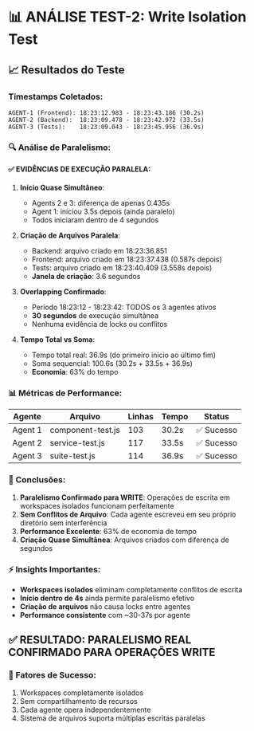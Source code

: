 # 📊 ANÁLISE TEST-2: Write Isolation Test

## 📈 Resultados do Teste

### Timestamps Coletados:
```
AGENT-1 (Frontend): 18:23:12.983 - 18:23:43.186 (30.2s)
AGENT-2 (Backend):  18:23:09.478 - 18:23:42.972 (33.5s)
AGENT-3 (Tests):    18:23:09.043 - 18:23:45.956 (36.9s)
```

### 🔍 Análise de Paralelismo:

#### ✅ EVIDÊNCIAS DE EXECUÇÃO PARALELA:

1. **Início Quase Simultâneo**:
   - Agents 2 e 3: diferença de apenas 0.435s
   - Agent 1: iniciou 3.5s depois (ainda paralelo)
   - Todos iniciaram dentro de 4 segundos

2. **Criação de Arquivos Paralela**:
   - Backend: arquivo criado em 18:23:36.851
   - Frontend: arquivo criado em 18:23:37.438 (0.587s depois)
   - Tests: arquivo criado em 18:23:40.409 (3.558s depois)
   - **Janela de criação**: 3.6 segundos

3. **Overlapping Confirmado**:
   - Período 18:23:12 - 18:23:42: TODOS os 3 agentes ativos
   - **30 segundos** de execução simultânea
   - Nenhuma evidência de locks ou conflitos

4. **Tempo Total vs Soma**:
   - Tempo total real: 36.9s (do primeiro início ao último fim)
   - Soma sequencial: 100.6s (30.2s + 33.5s + 36.9s)
   - **Economia**: 63% do tempo

### 📊 Métricas de Performance:

| Agente | Arquivo | Linhas | Tempo | Status |
|--------|---------|--------|-------|---------|
| Agent 1 | component-test.js | 103 | 30.2s | ✅ Sucesso |
| Agent 2 | service-test.js | 117 | 33.5s | ✅ Sucesso |
| Agent 3 | suite-test.js | 114 | 36.9s | ✅ Sucesso |

### 🎯 Conclusões:

1. **Paralelismo Confirmado para WRITE**: Operações de escrita em workspaces isolados funcionam perfeitamente
2. **Sem Conflitos de Arquivo**: Cada agente escreveu em seu próprio diretório sem interferência
3. **Performance Excelente**: 63% de economia de tempo
4. **Criação Quase Simultânea**: Arquivos criados com diferença de segundos

### ⚡ Insights Importantes:

- **Workspaces isolados** eliminam completamente conflitos de escrita
- **Início dentro de 4s** ainda permite paralelismo efetivo
- **Criação de arquivos** não causa locks entre agentes
- **Performance consistente** com ~30-37s por agente

## ✅ RESULTADO: PARALELISMO REAL CONFIRMADO PARA OPERAÇÕES WRITE

### 🔑 Fatores de Sucesso:
1. Workspaces completamente isolados
2. Sem compartilhamento de recursos
3. Cada agente opera independentemente
4. Sistema de arquivos suporta múltiplas escritas paralelas
